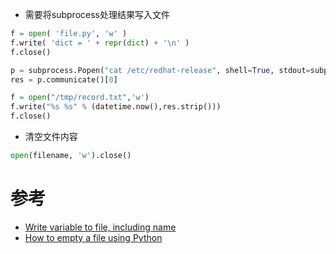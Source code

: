 * 需要将subprocess处理结果写入文件

```python
f = open( 'file.py', 'w' )
f.write( 'dict = ' + repr(dict) + '\n' )
f.close()
```

```python
p = subprocess.Popen("cat /etc/redhat-release", shell=True, stdout=subprocess.PIPE, stderr=subprocess.STDOUT)
res = p.communicate()[0]

f = open("/tmp/record.txt",'w')
f.write("%s %s" % (datetime.now(),res.strip()))
f.close()
```

* 清空文件内容

```python
open(filename, 'w').close()
```

# 参考

* [Write variable to file, including name](http://stackoverflow.com/questions/1900956/write-variable-to-file-including-name)
* [How to empty a file using Python](http://stackoverflow.com/questions/4914277/how-to-empty-a-file-using-python)
